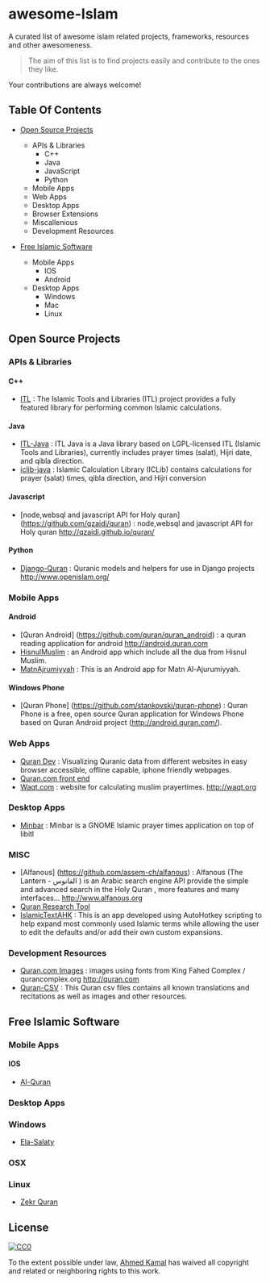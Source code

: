 # awesome-Islam
A curated list of awesome islam related projects, frameworks, resources and other awesomeness. 

> The aim of this list is to find projects easily and contribute to the ones they like.

Your contributions are always welcome!

## Table Of Contents
- [Open Source Projects](#open-source-projects)
  - APIs & Libraries
    - C++
    - Java
    - JavaScript
    - Python
  - Mobile Apps
  - Web Apps
  - Desktop Apps
  - Browser Extensions
  - Miscallenious
  - Development Resources
  
- [Free Islamic Software](#free-islamic-software)
  - Mobile Apps
    - IOS
    - Android
  - Desktop Apps
    - Windows
    - Mac
    - Linux

## Open Source Projects
### APIs & Libraries

#### C++
- [ITL](https://github.com/arabeyes-org/ITL) : The Islamic Tools and Libraries (ITL) project provides a fully featured library for performing common Islamic calculations.

#### Java
-  [ITL-Java](https://github.com/fikr4n/itl-java) : ITL Java is a Java library based on LGPL-licensed ITL (Islamic Tools and Libraries), currently includes prayer times (salat), Hijri date, and qibla direction.
- [iclib-java](https://github.com/fikr4n/iclib-java) : Islamic Calculation Library (ICLib) contains calculations for prayer (salat) times, qibla direction, and Hijri conversion

#### Javascript
- [node,websql and javascript API for Holy quran] (https://github.com/qzaidi/quran) : node,websql and javascript API for Holy quran http://qzaidi.github.io/quran/

#### Python
- [Django-Quran](https://github.com/idris/django-quran) : Quranic models and helpers for use in Django projects http://www.openislam.org/

### Mobile Apps
#### Android
  
  - [Quran Android] (https://github.com/quran/quran_android) : a quran reading application for android http://android.quran.com
  - [HisnulMuslim](https://github.com/khalid-hussain/HisnulMuslim) : an Android app which include all the dua from Hisnul Muslim.
  - [MatnAjrumiyyah](https://github.com/khalid-hussain/MatnAjrumiyyah) : This is an Android app for Matn Al-Ajurumiyyah.

#### Windows Phone
  - [Quran Phone] (https://github.com/stankovski/quran-phone) : Quran Phone is a free, open source Quran application for Windows Phone based on Quran Android project (http://android.quran.com/). 

### Web Apps
  - [Quran Dev](https://github.com/qurandev/qurandev) : Visualizing Quranic data from different websites in easy browser accessible, offline capable, iphone friendly webpages.
  - [Quran.com front end](https://github.com/quran/quran.com-frontend)
  - [Waqt.com](https://github.com/quran/waqt.org) : website for calculating muslim prayertimes. http://waqt.org
### Desktop Apps

- [Minbar](https://github.com/arabeyes-org/ITL-programs/tree/master/minbar) : Minbar is a GNOME Islamic prayer times application on top of libitl

### MISC

- [Alfanous] (https://github.com/assem-ch/alfanous) : Alfanous (The Lantern - الفانوس ) is an Arabic search engine API provide the simple and advanced search in the Holy Quran , more features and many interfaces... http://www.alfanous.org
- [Quran Research Tool](https://github.com/oazabir/Quran)
- [IslamicTextAHK](https://github.com/khalid-hussain/IslamicTextAHK) : This is an app developed using AutoHotkey scripting to help expand most commonly used Islamic terms while allowing the user to edit the defaults and/or add their own custom expansions.

### Development Resources

- [Quran.com Images](https://github.com/quran/quran.com-images) : images using fonts from King Fahed Complex / qurancomplex.org http://quran.com
- [Quran-CSV](https://github.com/azvox/quran-csv) : This Quran csv files contains all known translations and recitations as well as images and other resources.

## Free Islamic Software
### Mobile Apps
#### IOS

- [Al-Quran](https://itunes.apple.com/app/iphoneislam-mushaf-mshf-ay/id328962407?mt=8)

### Desktop Apps
### Windows
- [Ela-Salaty](http://www.ela-salaty.com/)

### OSX

### Linux

- [Zekr Quran](http://zekr.org/quran/en/quran-for-linux)

## License

[![CC0](http://i.creativecommons.org/p/zero/1.0/88x31.png)](http://creativecommons.org/publicdomain/zero/1.0/)

To the extent possible under law, [Ahmed Kamal](http://github.com/AhmedKamal/) has waived all copyright and related or neighboring rights to this work.
